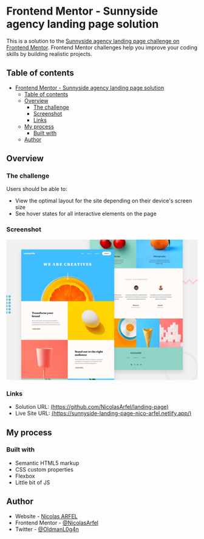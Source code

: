 # Frontend Mentor - Sunnyside agency landing page solution

This is a solution to the [Sunnyside agency landing page challenge on Frontend Mentor](https://www.frontendmentor.io/challenges/sunnyside-agency-landing-page-7yVs3B6ef). Frontend Mentor challenges help you improve your coding skills by building realistic projects.

## Table of contents

- [Frontend Mentor - Sunnyside agency landing page solution](#frontend-mentor---sunnyside-agency-landing-page-solution)
  - [Table of contents](#table-of-contents)
  - [Overview](#overview)
    - [The challenge](#the-challenge)
    - [Screenshot](#screenshot)
    - [Links](#links)
  - [My process](#my-process)
    - [Built with](#built-with)
  - [Author](#author)

## Overview

### The challenge

Users should be able to:

- View the optimal layout for the site depending on their device's screen size
- See hover states for all interactive elements on the page

### Screenshot

![](./design/desktop-preview.jpg)

### Links

- Solution URL: [(https://github.com/NicolasArfel/landing-page)](https://github.com/NicolasArfel/landing-page)
- Live Site URL: [(https://sunnyside-landing-page-nico-arfel.netlify.app/)](https://sunnyside-landing-page-nico-arfel.netlify.app/)

## My process

### Built with

- Semantic HTML5 markup
- CSS custom properties
- Flexbox
- Little bit of JS

## Author

- Website - [Nicolas ARFEL](https://nicolas-arfel.netlify.app/)
- Frontend Mentor - [@NicolasArfel](https://www.frontendmentor.io/profile/NicolasArfel)
- Twitter - [@OldmanL0g4n](https://twitter.com/OldmanL0g4n)
